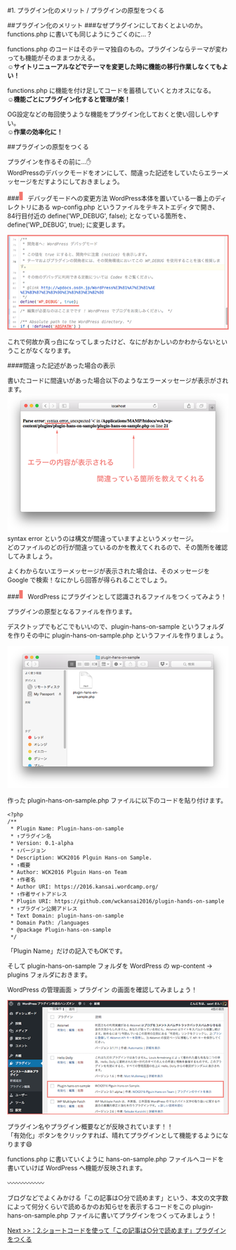 #1. プラグイン化のメリット / プラグインの原型をつくる

##プラグイン化のメリット
###なぜプラグインにしておくとよいのか。functions.php に書いても同じようにうごくのに…？


functions.php のコードはそのテーマ独自のもの。プラグインならテーマが変わっても機能がそのままつかえる。  
:relaxed:**サイトリニューアルなどでテーマを変更した時に機能の移行作業しなくてもよい！**
  
functions.php に機能を付け足してコードを蓄積していくとカオスになる。  
:relaxed:**機能ごとにプラグイン化すると管理が楽！**
 
OG設定などの毎回使うような機能をプラグイン化しておくと使い回ししやすい。  
:relaxed:**作業の効率化に！**


##プラグインの原型をつくる

プラグインを作るその前に…:hand:  
WordPressのデバックモードをオンにして、間違った記述をしていたらエラーメッセージをだすようにしておきましょう。

###![](images/title.png)デバッグモードへの変更方法
WordPress本体を置いている一番上のディレクトリにある wp-config.php というファイルをテキストエディタで開き、  
84行目付近の define('WP_DEBUG', false); となっている箇所を、define('WP_DEBUG', true); に変更します。

![デバッグモードへ変更](images/1.png)

これで何故か真っ白になってしまったけど、なにがおかしいのかわからないということがなくなります。  

####間違った記述があった場合の表示

書いたコードに間違いがあった場合以下のようなエラーメッセージが表示がされます。
![エラーの見方](images/1-2.png)  
syntax error というのは構文が間違っていますよというメッセージ。  
どのファイルのどの行が間違っているのかを教えてくれるので、その箇所を確認してみましょう。  

よくわからないエラーメッセージが表示された場合は、そのメッセージを Google で検索！なにかしら回答が得られることでしょう。


###![](images/title.png)WordPress にプラグインとして認識されるファイルをつくってみよう！

プラグインの原型となるファイルを作ります。  

デスクトップでもどこでもいいので、plugin-hans-on-sample というフォルダを作りその中に plugin-hans-on-sample.php というファイルを作りましょう。 

![plugin-hans-on-sample.php というファイルを作る](images/2.png)
 
作った plugin-hans-on-sample.php ファイルに以下のコードを貼り付けます。  

```
<?php
/**
 * Plugin Name: Plugin-hans-on-sample
 * ↑プラグイン名
 * Version: 0.1-alpha
 * ↑バージョン
 * Description: WCK2016 Plguin Hans-on Sample.
 * ↑概要
 * Author: WCK2016 Plguin Hans-on Team
 * ↑作者名
 * Author URI: https://2016.kansai.wordcamp.org/
 * ↑作者サイトアドレス
 * Plugin URI: https://github.com/wckansai2016/plugin-hands-on-sample
 * ↑プラグイン公開アドレス
 * Text Domain: plugin-hans-on-sample
 * Domain Path: /languages
 * @package Plugin-hans-on-sample
 */
```
「Plugin Name」だけの記入でもOKです。    

そして plugin-hans-on-sample フォルダを WordPress の wp-content → plugins フォルダにおきます。  
  
WordPress の管理画面 > プラグイン の画面を確認してみましょう！

![プラグイン画面に反映された](images/3.png)
  
プラグイン名やプラグイン概要などが反映されています！！  
「有効化」ボタンをクリックすれば、晴れてプラグインとして機能するようになります:smile:  
   
functions.php に書いていくように hans-on-sample.php ファイルへコードを書いていけば WordPress へ機能が反映されます。   

:wavy_dash::wavy_dash::wavy_dash::wavy_dash::wavy_dash::wavy_dash:
    
ブログなどでよくみかける「この記事は○分で読めます」という、本文の文字数によって何分くらいで読めるかのお知らせを表示するコードをこの plugin-hans-on-sample.php ファイルに書いてプラグインをつくってみましょう！

[ Next >>：2.ショートコードを使って「この記事は○分で読めます」プラグインをつくる](https://github.com/wckansai2016/plugin-hands-on/blob/master/plugin_hands_on_2.md) 